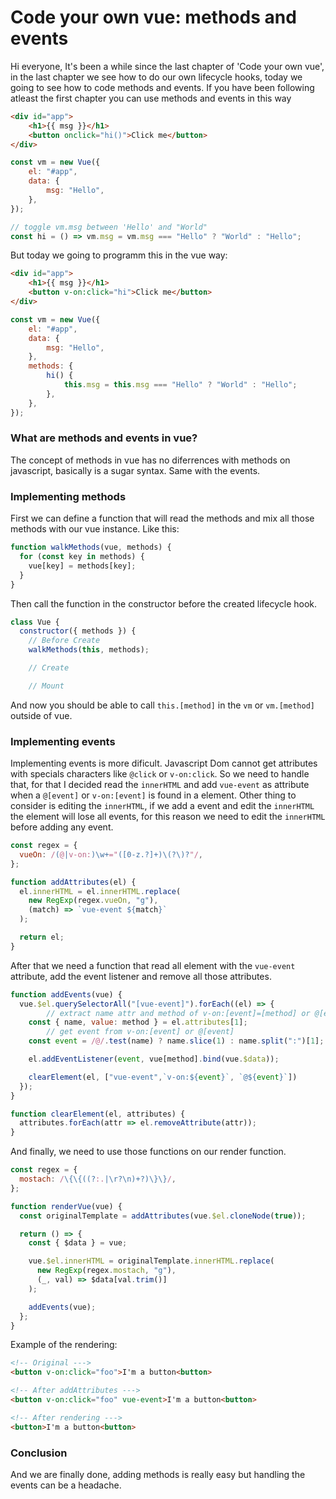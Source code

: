 # Code your own vue: methods and events

Hi everyone, It's been a while since the last chapter of 'Code your own vue', in the last chapter we see how to do our own lifecycle hooks, today we going to see how to code methods and events.
If you have been following atleast the first chapter you can use methods and events in this way

```html
<div id="app">
	<h1>{{ msg }}</h1>
	<button onclick="hi()">Click me</button>
</div>
```

```js
const vm = new Vue({
	el: "#app",
	data: {
		msg: "Hello",
	},
});

// toggle vm.msg between 'Hello' and "World"
const hi = () => vm.msg = vm.msg === "Hello" ? "World" : "Hello";
```

But today we going to programm this in the vue way:

```html
<div id="app">
	<h1>{{ msg }}</h1>
	<button v-on:click="hi">Click me</button>
</div>

```

```js
const vm = new Vue({
	el: "#app",
	data: {
		msg: "Hello",
	},
	methods: {
		hi() {
			this.msg = this.msg === "Hello" ? "World" : "Hello";
		},
	},
});
```

### What are methods and events in vue?

The concept of methods in vue has no diferrences with methods on javascript, basically is a sugar syntax. Same with the events.

### Implementing methods

First we can define a function that will read the methods and mix all those methods with our vue instance. Like this:

```js
function walkMethods(vue, methods) {
  for (const key in methods) {
    vue[key] = methods[key];
  }
}
```

Then call the function in the constructor before the created lifecycle hook.

```js
class Vue {
  constructor({ methods }) {
    // Before Create
    walkMethods(this, methods);

    // Create

    // Mount
```

And now you should be able to call `this.[method]` in the `vm` or `vm.[method]` outside of vue.

### Implementing events

Implementing events is more dificult. Javascript Dom cannot get attributes with specials characters like `@click` or `v-on:click`. So we need to handle that, for that I decided read the `innerHTML` and add `vue-event` as attribute when a `@[event]` or `v-on:[event]` is found in a element. Other thing to consider is editing the `innerHTML`, if we add a event and edit the `innerHTML` the element will lose all events, for this reason we need to edit the `innerHTML` before adding any event.

```js
const regex = {
  vueOn: /(@|v-on:)\w+="([0-z.?]+)\(?\)?"/,
};

function addAttributes(el) {
  el.innerHTML = el.innerHTML.replace(
    new RegExp(regex.vueOn, "g"),
    (match) => `vue-event ${match}`
  );

  return el;
}
```

After that we need a function that read all element with the `vue-event` attribute, add the event listener and remove all those attributes.

```js
function addEvents(vue) {
  vue.$el.querySelectorAll("[vue-event]").forEach((el) => {
		// extract name attr and method of v-on:[event]=[method] or @[event]=[method]
    const { name, value: method } = el.attributes[1];
		// get event from v-on:[event] or @[event]
    const event = /@/.test(name) ? name.slice(1) : name.split(":")[1];

    el.addEventListener(event, vue[method].bind(vue.$data));

    clearElement(el, ["vue-event",`v-on:${event}`, `@${event}`])
  });
}

function clearElement(el, attributes) {
  attributes.forEach(attr => el.removeAttribute(attr));
}
```

And finally, we need to use those functions on our render function.

```js
const regex = {
  mostach: /\{\{((?:.|\r?\n)+?)\}\}/,
};

function renderVue(vue) {
  const originalTemplate = addAttributes(vue.$el.cloneNode(true));

  return () => {
    const { $data } = vue;

    vue.$el.innerHTML = originalTemplate.innerHTML.replace(
      new RegExp(regex.mostach, "g"),
      (_, val) => $data[val.trim()]
    );

    addEvents(vue);
  };
}
```

Example of the rendering:
```html
<!-- Original --->
<button v-on:click="foo">I'm a button<button>

<!-- After addAttributes --->
<button v-on:click="foo" vue-event>I'm a button<button>

<!-- After rendering --->
<button>I'm a button<button>
```

### Conclusion

And we are finally done, adding methods is really easy but handling the events can be a headache.